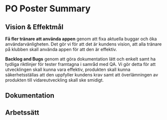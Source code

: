 # PO Poster Summary

## Vision & Effektmål
**Få fler tränare att använda appen** genom att fixa aktuella buggar och öka användarvänligheten. Det gör vi för att det är kundens vision, att alla tränare på klubben skall använda appen för att den är effektiv.

**Backlog and Bugs** genom att göra dokumentation lätt och enkelt samt ha tydliga riktlinjer för tester framtagna i samråd med QA. Vi gör detta för att utvecklingen skall kunna vara effektiv, produkten skall kunna säkerhetsställas att den uppfyller kundens krav samt att överlämningen av produkten till vidareutveckling skall ske smidigt.


## Dokumentation


## Arbetssätt
